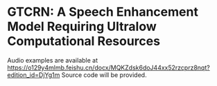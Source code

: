 # GTCRN: A Speech Enhancement Model Requiring Ultralow Computational Resources
Audio examples are available at https://o129y4mlmb.feishu.cn/docx/MQKZdsk6doJ44xx52rzcprz8nqt?edition_id=DjYg1m
Source code will be provided.
